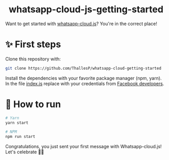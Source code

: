 <h1 align="center">whatsapp-cloud-js-getting-started</h1>

Want to get started with [whatsapp-cloud.js](https://github.com/ThallesP/whatsapp-cloud.js)? You're in the correct place!

# ✨ First steps
Clone this repository with:
```bash
git clone https://github.com/ThallesP/whatsapp-cloud-getting-started
```
Install the dependencies with your favorite package manager (npm, yarn).
In the file [index.js](src/index.js) replace with your credentials from [Facebook developers](developers.facebook.com).  

# 🚀 How to run
```bash
# Yarn
yarn start

# NPM
npm run start
```

Congratulations, you just sent your first message with Whatsapp-cloud.js! Let's celebrate 🥳🎉
